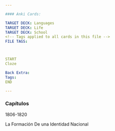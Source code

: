 ```yaml
---

#### Anki Cards:

TARGET DECK: Languages
TARGET DECK: Life
TARGET DECK: School
<!-- Tags applied to all cards in this file -->
FILE TAGS: 



START
Cloze

Back Extra: 
Tags: 
END

---
```


### Capítulos 


1806-1820


La Formación De una Identidad Nacional 